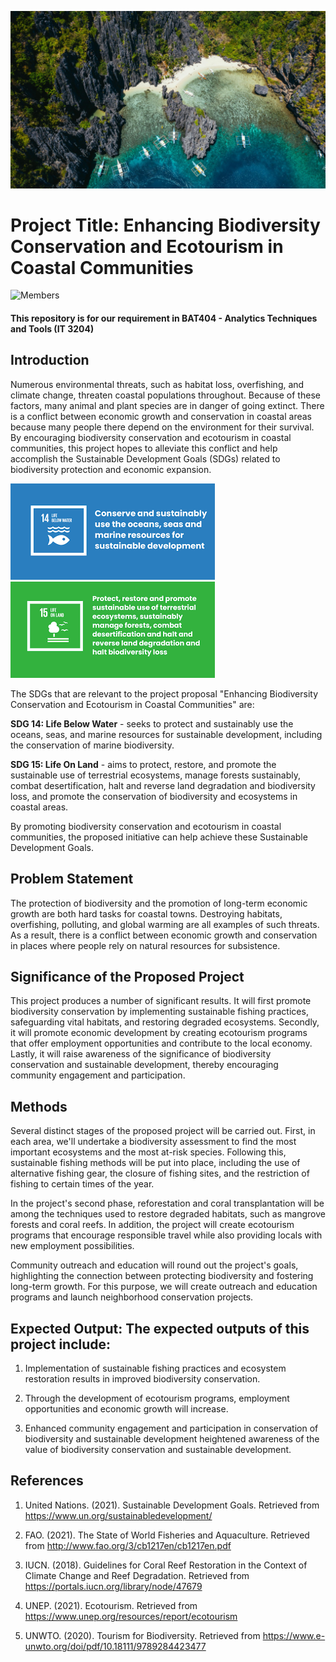 ![Wonderful Beach](https://github.com/JerichoAmargo/ATT---PROJECT-PROPOSAL/blob/main/Wonderful%20Beach.jpg)

# Project Title: Enhancing Biodiversity Conservation and Ecotourism in Coastal Communities

![Members](https://github.com/JerichoAmargo/ATT---PROJECT-PROPOSAL/blob/main/Members.png)
#### This repository is for our requirement in BAT404 - Analytics Techniques and Tools (IT 3204)

## Introduction
  Numerous environmental threats, such as habitat loss, overfishing, and climate change, threaten coastal populations throughout. Because of these factors, many animal and plant species are in danger of going extinct. There is a conflict between economic growth and conservation in coastal areas because many people there depend on the environment for their survival. By encouraging biodiversity conservation and ecotourism in coastal communities, this project hopes to alleviate this conflict and help accomplish the Sustainable Development Goals (SDGs) related to biodiversity protection and economic expansion.

![SDG 14](https://github.com/JerichoAmargo/ATT---PROJECT-PROPOSAL/blob/main/SDG%2014.png)
![SDG 15](https://github.com/JerichoAmargo/ATT---PROJECT-PROPOSAL/blob/main/SDG%2015.png)

The SDGs that are relevant to the project proposal "Enhancing Biodiversity Conservation and Ecotourism in Coastal Communities" are:

**SDG 14: Life Below Water** - seeks to protect and sustainably use the oceans, seas, and marine resources for sustainable development, including the conservation of marine biodiversity.

**SDG 15: Life On Land** - aims to protect, restore, and promote the sustainable use of terrestrial ecosystems, manage forests sustainably, combat desertification, halt and reverse land degradation and biodiversity loss, and promote the conservation of biodiversity and ecosystems in coastal areas.

By promoting biodiversity conservation and ecotourism in coastal communities, the proposed initiative can help achieve these Sustainable Development Goals.

## Problem Statement
  The protection of biodiversity and the promotion of long-term economic growth are both hard tasks for coastal towns. Destroying habitats, overfishing, polluting, and global warming are all examples of such threats. As a result, there is a conflict between economic growth and conservation in places where people rely on natural resources for subsistence.

## Significance of the Proposed Project
  This project produces a number of significant results. It will first promote biodiversity conservation by implementing sustainable fishing practices, safeguarding vital habitats, and restoring degraded ecosystems. Secondly, it will promote economic development by creating ecotourism programs that offer employment opportunities and contribute to the local economy. Lastly, it will raise awareness of the significance of biodiversity conservation and sustainable development, thereby encouraging community engagement and participation.
  
## Methods
Several distinct stages of the proposed project will be carried out. First, in each area, we'll undertake a biodiversity assessment to find the most important ecosystems and the most at-risk species. Following this, sustainable fishing methods will be put into place, including the use of alternative fishing gear, the closure of fishing sites, and the restriction of fishing to certain times of the year.

In the project's second phase, reforestation and coral transplantation will be among the techniques used to restore degraded habitats, such as mangrove forests and coral reefs. In addition, the project will create ecotourism programs that encourage responsible travel while also providing locals with new employment possibilities.

Community outreach and education will round out the project's goals, highlighting the connection between protecting biodiversity and fostering long-term growth. For this purpose, we will create outreach and education programs and launch neighborhood conservation projects.

## Expected Output: The expected outputs of this project include:
1. Implementation of sustainable fishing practices and ecosystem restoration results in improved biodiversity conservation.

2. Through the development of ecotourism programs, employment opportunities and economic growth will increase.

3. Enhanced community engagement and participation in conservation of biodiversity and sustainable development heightened awareness of the value of biodiversity conservation and sustainable development.

## References
1. United Nations. (2021). Sustainable Development Goals. Retrieved from https://www.un.org/sustainabledevelopment/

2. FAO. (2021). The State of World Fisheries and Aquaculture. Retrieved from http://www.fao.org/3/cb1217en/cb1217en.pdf
3. IUCN. (2018). Guidelines for Coral Reef Restoration in the Context of Climate Change and Reef Degradation. Retrieved from https://portals.iucn.org/library/node/47679
4. UNEP. (2021). Ecotourism. Retrieved from https://www.unep.org/resources/report/ecotourism
5. UNWTO. (2020). Tourism for Biodiversity. Retrieved from https://www.e-unwto.org/doi/pdf/10.18111/9789284423477
